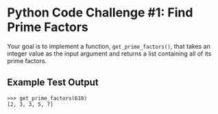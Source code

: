 # Python Code Challenge #1: Find Prime Factors

Your goal is to implement a function, `get_prime_factors()`, that takes an integer value as the input argument and returns a list containing all of its prime factors.

## Example Test Output
```console
>>> get_prime_factors(610)
[2, 3, 3, 5, 7]
```
